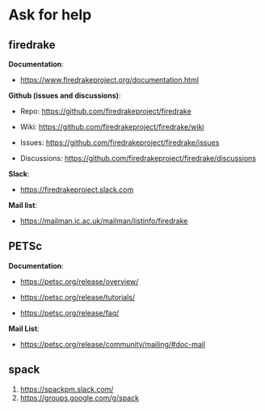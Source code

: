 # Ask for help

## firedrake


__Documentation__: 

+ https://www.firedrakeproject.org/documentation.html


__Github (issues and discussions)__: 

+ Repo: https://github.com/firedrakeproject/firedrake

+ Wiki: https://github.com/firedrakeproject/firedrake/wiki

+ Issues: https://github.com/firedrakeproject/firedrake/issues

+ Discussions: https://github.com/firedrakeproject/firedrake/discussions


__Slack__:

+ https://firedrakeproject.slack.com

__Mail list__:

+ https://mailman.ic.ac.uk/mailman/listinfo/firedrake

## PETSc

__Documentation__:

+ https://petsc.org/release/overview/

+ https://petsc.org/release/tutorials/

+ https://petsc.org/release/faq/

__Mail List__:

+ https://petsc.org/release/community/mailing/#doc-mail

## spack

1. https://spackpm.slack.com/
2. https://groups.google.com/g/spack
